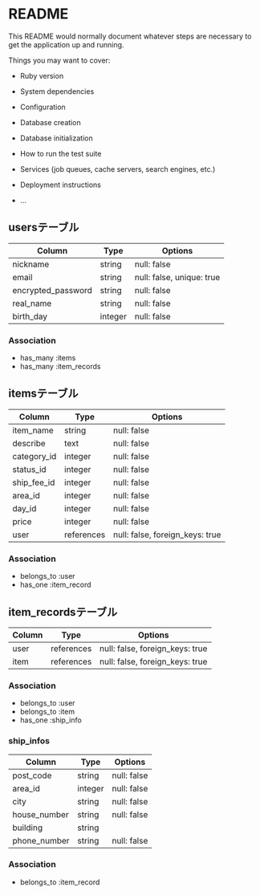 # README

This README would normally document whatever steps are necessary to get the
application up and running.

Things you may want to cover:

* Ruby version

* System dependencies

* Configuration

* Database creation

* Database initialization

* How to run the test suite

* Services (job queues, cache servers, search engines, etc.)

* Deployment instructions

* ...

## usersテーブル
|Column              |Type   |Options                   |
|--------------------|-------|--------------------------|
|nickname            |string |null: false               |
|email               |string |null: false, unique: true |
|encrypted_password  |string |null: false               |
|real_name           |string |null: false               |
|birth_day           |integer|null: false               |

### Association
- has_many :items
- has_many :item_records

## itemsテーブル
|Column      |Type       |Options                        |
|------------|-----------|-------------------------------|
|item_name   |string     |null: false                    |
|describe    |text       |null: false                    |
|category_id |integer    |null: false                    |
|status_id   |integer    |null: false                    |
|ship_fee_id |integer    |null: false                    |
|area_id     |integer    |null: false                    |
|day_id      |integer    |null: false                    |
|price       |integer    |null: false                    |
|user        |references |null: false, foreign_keys: true|

### Association
- belongs_to :user
- has_one    :item_record

## item_recordsテーブル
|Column      |Type       |Options                         |
|------------|-----------|--------------------------------|
|user        |references |null: false, foreign_keys: true |
|item        |references |null: false, foreign_keys: true |

### Association
- belongs_to :user
- belongs_to :item
- has_one    :ship_info

### ship_infos
|Column        |Type     |Options      |
|--------------|---------|-------------|
|post_code     |string   |null: false  |
|area_id       |integer  |null: false  |
|city          |string   |null: false  |
|house_number  |string   |null: false  |
|building      |string   |             |
|phone_number  |string   |null: false  |

### Association 
- belongs_to :item_record



